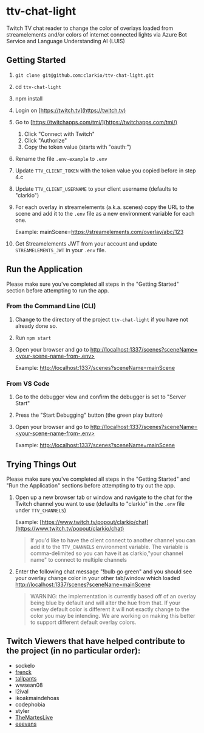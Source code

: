 # ttv-chat-light

Twitch TV chat reader to change the color of overlays loaded from streamelements and/or colors of internet connected lights via Azure Bot Service and Language Understanding AI (LUIS)

## Getting Started

1. `git clone git@github.com:clarkio/ttv-chat-light.git`
2. cd `ttv-chat-light`
3. npm install
4. Login on [https://twitch.tv](https://twitch.tv)
5. Go to [https://twitchapps.com/tmi/](https://twitchapps.com/tmi/)
   1. Click "Connect with Twitch"
   2. Click "Authorize"
   3. Copy the token value (starts with "oauth:")
6. Rename the file `.env-example` to `.env`
7. Update `TTV_CLIENT_TOKEN` with the token value you copied before in step 4.c
8. Update `TTV_CLIENT_USERNAME` to your client username (defaults to "clarkio")
9. For each overlay in streamelements (a.k.a. scenes) copy the URL to the scene and add it to the `.env` file as a new environment variable for each one.

   Example: mainScene=https://streamelements.com/overlay/abc/123

10. Get Streamelements JWT from your account and update `STREAMELEMENTS_JWT` in your `.env` file.

## Run the Application

Please make sure you've completed all steps in the "Getting Started" section before attempting to run the app.

### From the Command Line (CLI)

1. Change to the directory of the project `ttv-chat-light` if you have not already done so.
2. Run `npm start`
3. Open your browser and go to [http://localhost:1337/scenes?sceneName=<your-scene-name-from-.env>](http://localhost:1337/scenes?sceneName=)

   Example: [http://localhost:1337/scenes?sceneName=mainScene](http://localhost:1337/scenes?sceneName=mainScene)

### From VS Code

1. Go to the debugger view and confirm the debugger is set to "Server Start"
2. Press the "Start Debugging" button (the green play button)
3. Open your browser and go to [http://localhost:1337/scenes?sceneName=<your-scene-name-from-.env>](http://localhost:1337/scenes?sceneName=)

   Example: [http://localhost:1337/scenes?sceneName=mainScene](http://localhost:1337/scenes?sceneName=mainScene)

## Trying Things Out

Please make sure you've completed all steps in the "Getting Started" and "Run the Application" sections before attempting to try out the app.

1. Open up a new browser tab or window and navigate to the chat for the Twitch channel you want to use (defaults to "clarkio" in the `.env` file under `TTV_CHANNELS`)

   Example: [https://www.twitch.tv/popout/clarkio/chat](https://www.twitch.tv/popout/clarkio/chat)

   > If you'd like to have the client connect to another channel you can add it to the `TTV_CHANNELS` environment variable. The variable is comma-delimited so you can have it as clarkio,"your channel name" to connect to multiple channels

2. Enter the following chat message "!bulb go green" and you should see your overlay change color in your other tab/window which loaded [http://localhost:1337/scenes?sceneName=mainScene](http://localhost:1337/scenes?sceneName=mainScene)

   > WARNING: the implementation is currently based off of an overlay being blue by default and will alter the hue from that. If your overlay default color is different it will not exactly change to the color you may be intending. We are working on making this better to support different default overlay colors.

## Twitch Viewers that have helped contribute to the project (in no particular order):

- sockelo
- [frenck](https://github.com/frenck)
- [tallpants](https://github.com/tallpants)
- wwsean08
- l2ival
- ikoakmaindehoas
- codephobia
- styler
- [TheMartesLive](https://github.com/TheMartes)
- [eeevans](https://github.com/eeevans)
